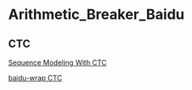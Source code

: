 # Arithmetic_Breaker_Baidu

## CTC
[Sequence Modeling With CTC](https://distill.pub/2017/ctc/)

[baidu-wrap CTC](https://github.com/baidu-research/warp-ctc)
